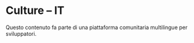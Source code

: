 # Culture – IT

Questo contenuto fa parte di una piattaforma comunitaria multilingue per sviluppatori.